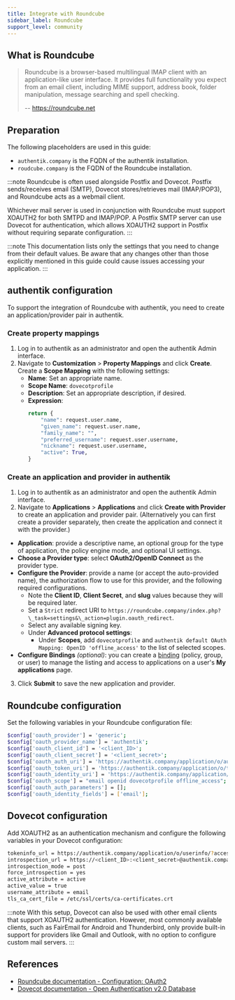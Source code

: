 ```yaml
---
title: Integrate with Roundcube
sidebar_label: Roundcube
support_level: community
---
```


## What is Roundcube

> Roundcube is a browser-based multilingual IMAP client with an application-like user interface. It provides full functionality you expect from an email client, including MIME support, address book, folder manipulation, message searching and spell checking.
>
> -- https://roundcube.net

## Preparation

The following placeholders are used in this guide:

- `authentik.company` is the FQDN of the authentik installation.
- `roudcube.company` is the FQDN of the Roundcube installation.

:::note
Roundcube is often used alongside Postfix and Dovecot. Postfix sends/receives email (SMTP), Dovecot stores/retrieves mail (IMAP/POP3), and Roundcube acts as a webmail client.

Whichever mail server is used in conjunction with Roundcube must support XOAUTH2 for both SMTPD and IMAP/POP. A Postfix SMTP server can use Dovecot for authentication, which allows XOAUTH2 support in Postfix without requiring separate configuration.
:::

:::note
This documentation lists only the settings that you need to change from their default values. Be aware that any changes other than those explicitly mentioned in this guide could cause issues accessing your application.
:::

## authentik configuration

To support the integration of Roundcube with authentik, you need to create an application/provider pair in authentik.

### Create property mappings

1. Log in to authentik as an administrator and open the authentik Admin interface.
2. Navigate to **Customization** > **Property Mappings** and click **Create**. Create a **Scope Mapping** with the following settings:
    - **Name**: Set an appropriate name.
    - **Scope Name**: `dovecotprofile`
    - **Description**: Set an appropriate description, if desired.
    - **Expression**:
        ```python
        return {
            "name": request.user.name,
            "given_name": request.user.name,
            "family_name": "",
            "preferred_username": request.user.username,
            "nickname": request.user.username,
            "active": True,
        }
        ```

### Create an application and provider in authentik

1. Log in to authentik as an administrator and open the authentik Admin interface.
2. Navigate to **Applications** > **Applications** and click **Create with Provider** to create an application and provider pair. (Alternatively you can first create a provider separately, then create the application and connect it with the provider.)

- **Application**: provide a descriptive name, an optional group for the type of application, the policy engine mode, and optional UI settings.
- **Choose a Provider type**: select **OAuth2/OpenID Connect** as the provider type.
- **Configure the Provider**: provide a name (or accept the auto-provided name), the authorization flow to use for this provider, and the following required configurations.
    - Note the **Client ID**, **Client Secret**, and **slug** values because they will be required later.
    - Set a `Strict` redirect URI to `https://roundcube.company/index.php?\_task=settings&\_action=plugin.oauth_redirect`.
    - Select any available signing key.
    - Under **Advanced protocol settings**:
        - Under **Scopes**, add `dovecotprofile` and `authentik default OAuth Mapping: OpenID 'offline_access'` to the list of selected scopes.
- **Configure Bindings** _(optional)_: you can create a [binding](/docs/add-secure-apps/flows-stages/bindings/) (policy, group, or user) to manage the listing and access to applications on a user's **My applications** page.

3. Click **Submit** to save the new application and provider.

## Roundcube configuration

Set the following variables in your Roundcube configuration file:

```sh title="config/config.inc.php"
$config['oauth_provider'] = 'generic';
$config['oauth_provider_name'] = 'authentik';
$config['oauth_client_id'] = '<client_ID>';
$config['oauth_client_secret'] = '<client_secret>';
$config['oauth_auth_uri'] = 'https://authentik.company/application/o/authorize/';
$config['oauth_token_uri'] = 'https://authentik.company/application/o/token/';
$config['oauth_identity_uri'] = 'https://authentik.company/application/o/userinfo/';
$config['oauth_scope'] = "email openid dovecotprofile offline_access";
$config['oauth_auth_parameters'] = [];
$config['oauth_identity_fields'] = ['email'];
```

## Dovecot configuration

Add XOAUTH2 as an authentication mechanism and configure the following variables in your Dovecot configuration:

```sh title="/etc/dovecot/dovecot.conf"
tokeninfo_url = https://authentik.company/application/o/userinfo/?access_token=
introspection_url = https://<client_ID>:<client_secret>@authentik.company/application/o/introspect/
introspection_mode = post
force_introspection = yes
active_attribute = active
active_value = true
username_attribute = email
tls_ca_cert_file = /etc/ssl/certs/ca-certificates.crt
```

:::note
With this setup, Dovecot can also be used with other email clients that support XOAUTH2 authentication. However, most commonly available clients, such as FairEmail for Android and Thunderbird, only provide built-in support for providers like Gmail and Outlook, with no option to configure custom mail servers.
:::

## References

- [Roundcube documentation - Configuration: OAuth2](https://github.com/roundcube/roundcubemail/wiki/Configuration:-OAuth2)
- [Dovecot documentation - Open Authentication v2.0 Database](https://doc.dovecot.org/main/core/config/auth/databases/oauth2.html)
